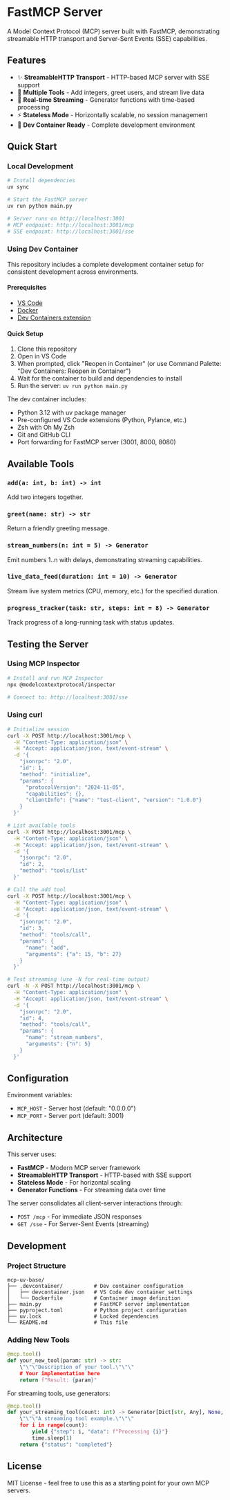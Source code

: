 # FastMCP Server

A Model Context Protocol (MCP) server built with FastMCP, demonstrating streamable HTTP transport and Server-Sent Events (SSE) capabilities.

## Features

- ✨ **StreamableHTTP Transport** - HTTP-based MCP server with SSE support
- 🔧 **Multiple Tools** - Add integers, greet users, and stream live data
- 🚀 **Real-time Streaming** - Generator functions with time-based processing
- ⚡ **Stateless Mode** - Horizontally scalable, no session management
- 🐳 **Dev Container Ready** - Complete development environment

## Quick Start

### Local Development

```bash
# Install dependencies
uv sync

# Start the FastMCP server
uv run python main.py

# Server runs on http://localhost:3001
# MCP endpoint: http://localhost:3001/mcp
# SSE endpoint: http://localhost:3001/sse
```

### Using Dev Container

This repository includes a complete development container setup for consistent development across environments.

#### Prerequisites
- [VS Code](https://code.visualstudio.com/)
- [Docker](https://www.docker.com/get-started/)
- [Dev Containers extension](https://marketplace.visualstudio.com/items?itemName=ms-vscode-remote.remote-containers)

#### Quick Setup
1. Clone this repository
2. Open in VS Code
3. When prompted, click "Reopen in Container" (or use Command Palette: "Dev Containers: Reopen in Container")
4. Wait for the container to build and dependencies to install
5. Run the server: `uv run python main.py`

The dev container includes:
- Python 3.12 with uv package manager
- Pre-configured VS Code extensions (Python, Pylance, etc.)
- Zsh with Oh My Zsh
- Git and GitHub CLI
- Port forwarding for FastMCP server (3001, 8000, 8080)

## Available Tools

### `add(a: int, b: int) -> int`
Add two integers together.

### `greet(name: str) -> str` 
Return a friendly greeting message.

### `stream_numbers(n: int = 5) -> Generator`
Emit numbers 1..n with delays, demonstrating streaming capabilities.

### `live_data_feed(duration: int = 10) -> Generator`
Stream live system metrics (CPU, memory, etc.) for the specified duration.

### `progress_tracker(task: str, steps: int = 8) -> Generator`
Track progress of a long-running task with status updates.

## Testing the Server

### Using MCP Inspector
```bash
# Install and run MCP Inspector
npx @modelcontextprotocol/inspector

# Connect to: http://localhost:3001/sse
```

### Using curl
```bash
# Initialize session
curl -X POST http://localhost:3001/mcp \
  -H "Content-Type: application/json" \
  -H "Accept: application/json, text/event-stream" \
  -d '{
    "jsonrpc": "2.0",
    "id": 1,
    "method": "initialize",
    "params": {
      "protocolVersion": "2024-11-05",
      "capabilities": {},
      "clientInfo": {"name": "test-client", "version": "1.0.0"}
    }
  }'

# List available tools
curl -X POST http://localhost:3001/mcp \
  -H "Content-Type: application/json" \
  -H "Accept: application/json, text/event-stream" \
  -d '{
    "jsonrpc": "2.0",
    "id": 2,
    "method": "tools/list"
  }'

# Call the add tool
curl -X POST http://localhost:3001/mcp \
  -H "Content-Type: application/json" \
  -H "Accept: application/json, text/event-stream" \
  -d '{
    "jsonrpc": "2.0",
    "id": 3,
    "method": "tools/call",
    "params": {
      "name": "add",
      "arguments": {"a": 15, "b": 27}
    }
  }'

# Test streaming (use -N for real-time output)
curl -N -X POST http://localhost:3001/mcp \
  -H "Content-Type: application/json" \
  -H "Accept: application/json, text/event-stream" \
  -d '{
    "jsonrpc": "2.0",
    "id": 4,
    "method": "tools/call",
    "params": {
      "name": "stream_numbers",
      "arguments": {"n": 5}
    }
  }'
```

## Configuration

Environment variables:
- `MCP_HOST` - Server host (default: "0.0.0.0")
- `MCP_PORT` - Server port (default: 3001)

## Architecture

This server uses:
- **FastMCP** - Modern MCP server framework
- **StreamableHTTP Transport** - HTTP-based with SSE support
- **Stateless Mode** - For horizontal scaling
- **Generator Functions** - For streaming data over time

The server consolidates all client-server interactions through:
- `POST /mcp` - For immediate JSON responses
- `GET /sse` - For Server-Sent Events (streaming)

## Development

### Project Structure
```
mcp-uv-base/
├── .devcontainer/          # Dev container configuration
│   ├── devcontainer.json   # VS Code dev container settings
│   └── Dockerfile          # Container image definition
├── main.py                 # FastMCP server implementation
├── pyproject.toml          # Python project configuration
├── uv.lock                 # Locked dependencies
└── README.md               # This file
```

### Adding New Tools

```python
@mcp.tool()
def your_new_tool(param: str) -> str:
    \"\"\"Description of your tool.\"\"\"
    # Your implementation here
    return f"Result: {param}"
```

For streaming tools, use generators:

```python
@mcp.tool()
def your_streaming_tool(count: int) -> Generator[Dict[str, Any], None, Dict[str, str]]:
    \"\"\"A streaming tool example.\"\"\"
    for i in range(count):
        yield {"step": i, "data": f"Processing {i}"}
        time.sleep(1)
    return {"status": "completed"}
```

## License

MIT License - feel free to use this as a starting point for your own MCP servers.
